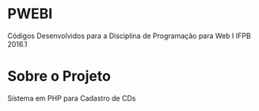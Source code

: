# PWEBI

Códigos Desenvolvidos para a Disciplina de Programação para Web I IFPB 2016.1

# Sobre o Projeto

Sistema em PHP para Cadastro de CDs
